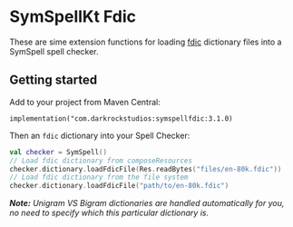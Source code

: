 # SymSpellKt Fdic
These are sime extension functions for loading [fdic](../Fdic/README.md) dictionary files into a SymSpell spell checker.

## Getting started
Add to your project from Maven Central:

`implementation("com.darkrockstudios:symspellfdic:3.1.0)`

Then an `fdic` dictionary into your Spell Checker:
```kotlin
val checker = SymSpell()
// Load fdic dictionary from composeResources
checker.dictionary.loadFdicFile(Res.readBytes("files/en-80k.fdic"))
// Load fdic dictionary from the file system
checker.dictionary.loadFdicFile("path/to/en-80k.fdic")
```
_**Note:** Unigram VS Bigram dictionaries are handled automatically for you, no need to specify which this particular
dictionary is._